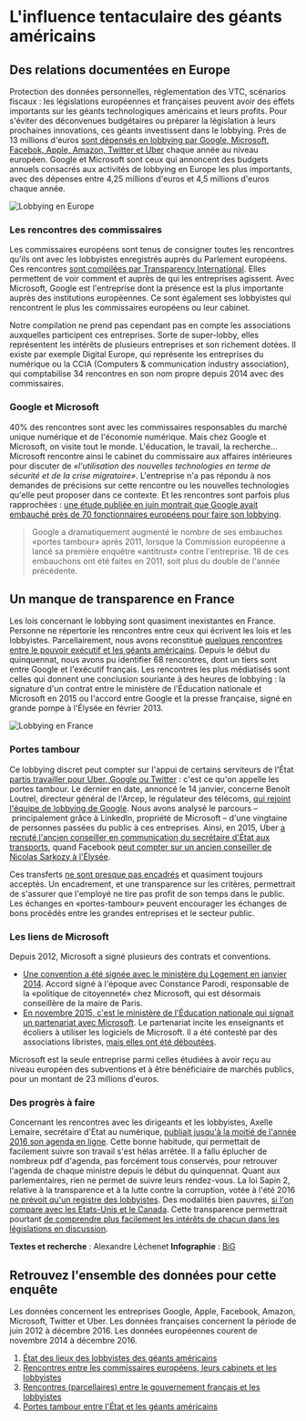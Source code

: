 # L'influence tentaculaire des géants américains

## Des relations documentées en Europe

Protection des données personnelles, réglementation des VTC, scénarios fiscaux : les législations européennes et françaises peuvent avoir des effets importants sur les géants technologiques américains et leurs profits. Pour s'éviter des déconvenues budgétaires ou préparer la législation à leurs prochaines innovations, ces géants investissent dans le lobbying. Près de 13 millions d'euros [sont dépensés en lobbying par Google, Microsoft, Facebok, Apple, Amazon, Twitter et Uber](./lobbies.csv) chaque année au niveau européen. Google et Microsoft sont ceux qui annoncent des budgets annuels consacrés aux activités de lobbying en Europe les plus importants, avec des dépenses entre 4,25 millions d'euros et 4,5 millions d'euros chaque année.

![Lobbying en Europe](http://dev.alphoenix.net/eu.png)

### Les rencontres des commissaires

Les commissaires européens sont tenus de consigner toutes les rencontres qu'ils ont avec les lobbyistes enregistrés auprès du Parlement européens. Ces rencontres [sont compilées par Transparency International](http://www.integritywatch.eu/). Elles permettent de voir comment et auprès de qui les entreprises agissent. Avec Microsoft, Google est l'entreprise dont la présence est la plus importante auprès des institutions européennes. Ce sont également ses lobbyistes qui rencontrent le plus les commissaires européens ou leur cabinet. 

Notre compilation ne prend pas cependant pas en compte les associations auxquelles participent ces entreprises. Sorte de super-lobby, elles représentent les intérêts de plusieurs entreprises et son richement dotées. Il existe par exemple Digital Europe, qui représente les entreprises du numérique ou la CCIA (Computers & communication industry association), qui comptabilise 34 rencontres en son nom propre depuis 2014 avec des commissaires. 

### Google et Microsoft 

40% des rencontres sont avec les commissaires responsables du marché unique numérique et de l'économie numérique. Mais chez Google et Microsoft, on visite tout le monde. L'éducation, le travail, la recherche... Microsoft rencontre ainsi le cabinet du commissaire aux affaires intérieures pour discuter de *«l'utilisation des nouvelles technologies en terme de sécurité et de la crise migratoire»*. L'entreprise n'a pas répondu à nos demandes de précisions sur cette rencontre ou les nouvelles technologies qu'elle peut proposer dans ce contexte. Et les rencontres sont parfois plus rapprochées : [une étude publiée en juin montrait que Google avait embauché près de 70 fonctionnaires européens pour faire son lobbying](http://www.googletransparencyproject.org/articles/googles-european-revolving-door).

> Google a dramatiquement augmenté le nombre de ses embauches «portes tambour» après 2011, lorsque la Commission européenne a lancé sa première enquêtre «antitrust» contre l'entreprise. 18 de ces embauchons ont été faites en 2011, soit plus du double de l'année précédente.

## Un manque de transparence en France

Les lois concernant le lobbying sont quasiment inexistantes en France. Personne ne répertorie les rencontres entre ceux qui écrivent les lois et les lobbyistes. Parcellairement, nous avons reconstitué [quelques rencontres entre le pouvoir exécutif et les géants américains](./rencontres-france.csv). Depuis le début du quinquennat, nous avons pu identifier 68 rencontres, dont un tiers sont entre Google et l'exécutif français. Les rencontres les plus médiatisés sont celles qui donnent une conclusion souriante à des heures de lobbying : la signature d'un contrat entre le ministère de l'Éducation nationale et Microsoft en 2015 ou l'accord entre Google et la presse française, signé en grande pompe à l'Élysée en février 2013.

![Lobbying en France](http://dev.alphoenix.net/fr.png)

### Portes tambour

Ce lobbying discret peut compter sur l'appui de certains serviteurs de l'État [partis travailler pour Uber, Google ou Twitter](./parcours.csv) : c'est ce qu'on appelle les portes tambour. Le dernier en date, annoncé le 14 janvier, concerne Benoît Loutrel, directeur général de l'Arcep, le régulateur des télécoms, [qui rejoint l'équipe de lobbying de Google](https://twitter.com/FabienneSchmitt/status/820249383233081344).  Nous avons analysé le parcours – principalement grâce à LinkedIn, propriété de Microsoft – d'une vingtaine de personnes passées du public à ces entreprises. Ainsi, en 2015, Uber [a recruté l'ancien conseiller en communication du secrétaire d'État aux transports](http://abonnes.lemonde.fr/economie/article/2015/06/11/un-conseiller-du-ministere-des-transports-devient-directeur-de-la-communication-d-uber-france_4652082_3234.html), quand Facebook [peut compter sur un ancien conseiller de Nicolas Sarkozy à l'Élysée](http://abonnes.lemonde.fr/technologies/article/2013/04/25/laurent-solly-un-sarko-boy-a-la-tete-de-facebook-france_3166862_651865.html).

Ces transferts [ne sont presque pas encadrés](http://www.liberation.fr/france/2016/10/19/les-transferts-de-membres-de-cabinets-ministeriels-ou-presidentiels-peu-transparents_1522984) et quasiment toujours acceptés. Un encadrement, et une transparence sur les critères, permettrait de s'assurer que l'employé ne tire pas profit de son temps dans le public. Les échanges en «portes-tambour» peuvent encourager les échanges de bons procédés entre les grandes entreprises et le secteur public. 

### Les liens de Microsoft

Depuis 2012, Microsoft a signé plusieurs des contrats et conventions. 
* [Une convention a été signée avec le ministère du Logement en janvier 2014](http://etudiant.aujourdhui.fr/etudiant/info/youthspark-le-plan-de-microsoft-pour-aider-300-000-jeunes-et-les-former-vers-le-numerique.html). Accord signé à l'époque avec Constance Parodi, responsable de la «politique de citoyenneté» chez Microsoft, qui est désormais conseillère de la maire de Paris.
* [En novembre 2015, c'est le ministère de l'Éducation nationale qui signait un partenariat avec Microsoft](http://www.education.gouv.fr/cid96030/numerique-a-l-ecole-partenariat-entre-le-ministere-de-l-education-nationale-et-microsoft.html). Le partenariat incite les enseignants et écoliers à utiliser les logiciels de Microsoft. Il a été contesté par des associations libristes, [mais elles ont été déboutées](https://www.nextinpact.com/news/101392-rejet-recours-contre-partenariat-entre-microsoft-et-ministere-education-nationale.htm). 

Microsoft est la seule entreprise parmi celles étudiées à avoir reçu au niveau européen des subventions et à être bénéficiaire de marchés publics, pour un montant de 23 millions d'euros.

### Des progrès à faire

Concernant les rencontres avec les dirigeants et les lobbyistes, Axelle Lemaire, secrétaire d'État au numérique, [publiait jusqu'à la moitié de l'année 2016 son agenda en ligne](https://openagenda.com/axelle-lemaire). Cette bonne habitude, qui permettait de facilement suivre son travail s'est hélas arrêtée. Il a fallu éplucher de nombreux pdf d'agenda, pas forcément tous conservés, pour retrouver l'agenda de chaque ministre depuis le début du quinquennat. Quant aux parlementaires, rien ne permet de suivre leurs rendez-vous. La loi Sapin 2, relative à la transparence et à la lutte contre la corruption, votée à l'été 2016 [ne prévoit qu'un registre des lobbyistes](http://www.la-croix.com/Economie/France/La-Sapin-2-rabotee-Conseil-constitutionnel-2016-12-09-1200809313). Des modalités bien pauvres, [si l'on compare avec les Etats-Unis et le Canada](http://www.hatvp.fr/la-thematheque/panorama-des-dispositifs-dencadrement-du-lobbying/). Cette transparence permettrait pourtant [de comprendre plus facilement les intérêts de chacun dans les législations en discussion](https://www.wired.com/2015/07/google-facebook-amazon-lobbying/).

**Textes et recherche** : Alexandre Léchenet
**Infographie** : [BiG](http://big.paris)

## Retrouvez l'ensemble des données pour cette enquête
Les données concernent les entreprises Google, Apple, Facebook, Amazon, Microsoft, Twitter et Uber. Les données françaises concernent la période de juin 2012 à décembre 2016. Les données européennes courent de novembre 2014 à décembre 2016.

1. [État des lieux des lobbyistes des géants américains](./lobbies.csv)
2. [Rencontres entre les commissaires européens, leurs cabinets et les lobbyistes](./rencontres-europe.csv)
3. [Rencontres (parcellaires) entre le gouvernement français et les lobbyistes](./rencontres-france.csv)
4. [Portes tambour entre l'État et les géants américains](./parcours.csv)